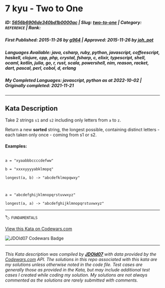 # 7 kyu - Two to One

##### **ID**: [5656b6906de340bd1b0000ac](https://www.codewars.com/kata/5656b6906de340bd1b0000ac) | **Slug**: [two-to-one](https://www.codewars.com/kata/5656b6906de340bd1b0000ac) | **Category**: `REFERENCE` | **Rank**: <span style="color:white">7 kyu</span>

##### **First Published**: 2015-11-26 ***by*** [g964](https://www.codewars.com/users/g964) | **Approved**: 2015-11-26 ***by*** [joh_pot](https://www.codewars.com/users/joh_pot)

##### **Languages Available**: java, csharp, ruby, python, javascript, coffeescript, haskell, clojure, cpp, php, crystal, fsharp, c, elixir, typescript, shell, ocaml, kotlin, julia, go, r, rust, scala, powershell, nim, reason, racket, dart, pascal, perl, cobol, d, erlang

##### **My Completed Languages**: javascript, python ***as at*** 2022-10-02 | **Originally completed**: 2021-11-21

---

## Kata Description


Take 2 strings `s1` and `s2` including only letters from `a` to `z`.

Return a new **sorted** string, the longest possible, containing distinct letters - each taken only once - coming from s1 or s2.



#### Examples:

```

a = "xyaabbbccccdefww"

b = "xxxxyyyyabklmopq"

longest(a, b) -> "abcdefklmopqwxy"



a = "abcdefghijklmnopqrstuvwxyz"

longest(a, a) -> "abcdefghijklmnopqrstuvwxyz"

```



---


🏷 `FUNDAMENTALS`


[View this Kata on Codewars.com](https://www.codewars.com/kata/5656b6906de340bd1b0000ac)

![](https://www.codewars.com/users/jdold07/badges/large "JDOld07 Codewars Badge")

---

###### *This Kata description was compiled by [**JDOld07**](https://tpstech.dev) with data provided by the [Codewars.com](https://www.codewars.com) API.  The solutions in this repo associated with this kata are my solutions unless otherwise noted in the code file.  Test cases are generally those as provided in the Kata, but may include additional test cases I created while coding my solution.  My solutions are not always commented as the solutions are rarely submitted with comments.*
